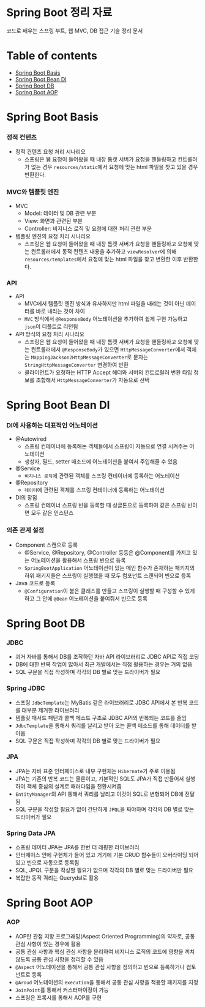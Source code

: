 # Spring Boot 정리 자료
코드로 배우는 스프링 부트, 웹 MVC, DB 접근 기술 정리 문서

Table of contents
=================
<!--ts-->
   * [Spring Boot Basis](#Spring-Boot-Basis)
   * [Spring Boot Bean DI](#Spring-Boot-Bean-DI)
   * [Spring Boot DB](#Spring-Boot-DB)
   * [Spring Boot AOP](#Spring-Boot-AOP)
<!--te-->

Spring Boot Basis
=======
### 정적 컨텐츠
* 정적 컨텐츠 요청 처리 시나리오
  * 스프링은 웹 요청이 들어왔을 때 내장 톰캣 서버가 요청을 핸들링하고 컨트롤러가 없는 경우 `resources/static`에서 요청에 맞는 html 파일을 찾고 있을 경우 반환한다.

### MVC와 템플릿 엔진
* MVC
  * Model: 데이터 및 DB 관련 부분
  * View: 화면과 관련된 부분
  * Controller: 비지니스 로직 및 요청에 대한 처리 관련 부분
* 템플릿 엔진의 요청 처리 시나리오
  * 스프링은 웹 요청이 들어왔을 때 내장 톰캣 서버가 요청을 핸들링하고 요청에 맞는 컨트롤러에서 동적 컨텐츠 내용을 추가하고  `viewResolver`에 의해 `resources/templates`에서 요청에 맞는 html 파일을 찾고 변환한 이후 반환한다.

### API
* API
  * MVC에서 템플릿 엔진 방식과 유사하지만 html 파일을 내리는 것이 아닌 데이터를 바로 내리는 것이 차이
  * `MVC` 방식에서 `@ResponseBody` 어노테이션을 추가하여 쉽게 구현 가능하고 `json`이 디폴트로 리턴됨
* API 방식의 요청 처리 시나리오
  * 스프링은 웹 요청이 들어왔을 때 내장 톰캣 서버가 요청을 핸들링하고 요청에 맞는 컨트롤러에서 `@ResponseBody`가 있으면 `HttpMessageConverter`에서 객체는 `MappingJackson2HttpMessageConverter`로 문자는 `StringHttpMessageConverter` 변경하여 반환
  * 클라이언트가 요청하는 HTTP Accept 헤더와 서버의 컨트로럴러 번환 타입 정보를 조합해서 `HttpMessageConverter`가 자동으로 선택

Spring Boot Bean DI
=======
### DI에 사용하는 대표적인 어노테이션
* @Autowired
  * 스프링 컨테이너에 등록해논 객체들에서 스프링이 자동으로 연결 시켜주는 어노테이션
  * 생성자, 필드, setter 매소드에 어노테이션을 붙여서 주입해줄 수 있음
* @Service
  * `비지니스 로직`에 관련된 객체를 스프링 컨테이너에 등록하는 어노테이션 
* @Repository
  * `데이터`에 관련된 객체를 스프링 컨테이너에 등록하는 어노테이션
* DI의 장점
  * 스프링 컨테이너 스프링 빈을 등록할 때 싱글톤으로 등록하여 같은 스프링 빈이면 모두 같은 인스턴스


### 의존 관계 설정
* Component 스캔으로 등록
  * @Service, @Repository, @Controller 등등은 @Component를 가지고 있는 어노테이션을 활용해서 스프링 빈으로 등록
  * `SpringBootApplication` 어노테이션이 있는 메인 함수가 존재하는 패키지의 하위 패키지들은 스프링이 실행했을 때 모두 컴포넌트 스캔되어 빈으로 등록
* Java 코드로 등록
  * `@Configuration`이 붙은 클래스를 만들고 스프링이 실행할 때 구성할 수 있게 하고 그 안에 `@Bean` 어노테이션을 붙여줘서 빈으로 등록
  

Spring Boot DB
=======
### JDBC
* 괴거 자바를 통해서 DB를 조작하던 자바 API 라이브러리로 JDBC API로 직접 코딩
* DB에 대한 반복 작업이 많아서 최근 개발에서는 직접 활용하는 경우는 거의 없음
* SQL 구문을 직접 작성하며 각각의 DB 별로 맞는 드라이버가 필요

### Spring JDBC
* 스프링 `JdbcTemplate`는 MyBatis 같은 라이브러리로 JDBC API에서 본 반복 코드를 대부분 제거한 라이브러리
* 템플릿 매서드 패턴과 콜백 메소드 구조로 JDBC API의 반복되는 코드를 줄임
* `JdbcTemplate`을 통해서 쿼리를 날리고 받아 오는 콜백 메소드를 통해 데이터를 받아옴
* SQL 구문은 직접 작성하며 각각의 DB 별로 맞는 드라이버가 필요

### JPA
* JPA는 자바 표준 인터페이스로 내부 구현체는 `Hibernate`가 주로 이용됨
* JPA는 기존의 반복 코드는 물론이고, 기본적인 SQL도 JPA가 직접 만들어서 실행하여 객체 중심의 설계로 패러다임을 전환시켜줌
* `EntityManager`의 API 통해서 쿼리를 날리고 이것이 SQL로 변형되어 DB에 전달됨
* SQL 구문을 작성할 필요가 없이 간단하게 `JPQL`을 짜야하며 각각의 DB 별로 맞는 드라이버가 필요

### Spring Data JPA
* 스프링 데이터 JPA는 JPA를 한번 더 래핑한 라이브러리
* 인터페이스 안에 구현체가 들어 있고 거기에 기본 CRUD 함수들이 오버라이딩 되어있고 빈으로 자동으로 등록됨
* SQL, JPQL 구문을 작성할 필요가 없으며 각각의 DB 별로 맞는 드라이버만 필요
* 복잡한 동적 쿼리는 Querydsl로 활용

Spring Boot AOP
=======
### AOP
* AOP란 관점 지향 프로그래밍(Aspect Oriented Programming)의 약자로, 공통 관심 사항이 있는 경우에 활용
* 공통 관심 사항과 핵심 관심 사항을 분리하여 비지니스 로직의 코드에 영향을 끼치 않도록 공통 관심 사항을 정리할 수 있음
* `@Aspect` 어노테이션을 통해서 공통 관심 사항을 정의하고 빈으로 등록하거나 컴토넌트로 등록
* `@Aroud` 어노테이션의 `execution`을 통해서 공통 관심 사항을 적용할 패키지를 지정
* `JoinPoint`를 통해서 커스터마이징이 가능
* 스프링은 프록시를 통해서 AOP를 구현